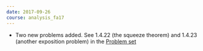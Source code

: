 ```yaml
---
date: 2017-09-26
course: analysis_fa17
---
```


- Two new problems added. See 1.4.22 (the squeeze theorem) and 1.4.23 (another exposition problem) in the [Problem set](http://ckottke.ncf.edu/analysis_fa17/script.pdf)
